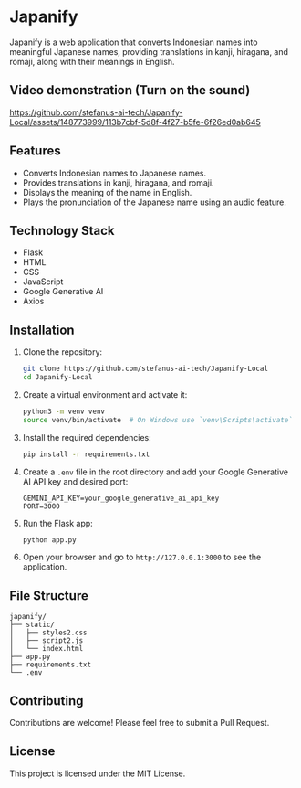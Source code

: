 # Japanify

Japanify is a web application that converts Indonesian names into meaningful Japanese names, providing translations in kanji, hiragana, and romaji, along with their meanings in English.

## Video demonstration (Turn on the sound)


https://github.com/stefanus-ai-tech/Japanify-Local/assets/148773999/113b7cbf-5d8f-4f27-b5fe-6f26ed0ab645



## Features

- Converts Indonesian names to Japanese names.
- Provides translations in kanji, hiragana, and romaji.
- Displays the meaning of the name in English.
- Plays the pronunciation of the Japanese name using an audio feature.

## Technology Stack

- Flask
- HTML
- CSS
- JavaScript
- Google Generative AI
- Axios

## Installation

1. Clone the repository:
   ```bash
   git clone https://github.com/stefanus-ai-tech/Japanify-Local
   cd Japanify-Local
   ```

2. Create a virtual environment and activate it:
   ```bash
   python3 -m venv venv
   source venv/bin/activate  # On Windows use `venv\Scripts\activate`
   ```

3. Install the required dependencies:
   ```bash
   pip install -r requirements.txt
   ```

4. Create a `.env` file in the root directory and add your Google Generative AI API key and desired port:
   ```env
   GEMINI_API_KEY=your_google_generative_ai_api_key
   PORT=3000
   ```

5. Run the Flask app:
   ```bash
   python app.py
   ```

6. Open your browser and go to `http://127.0.0.1:3000` to see the application.

## File Structure

```plaintext
japanify/
├── static/
│   ├── styles2.css
│   ├── script2.js
│   └── index.html
├── app.py
├── requirements.txt
└── .env
```

## Contributing

Contributions are welcome! Please feel free to submit a Pull Request.

## License

This project is licensed under the MIT License.

